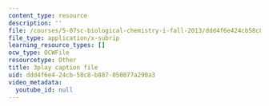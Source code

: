 ```yaml
---
content_type: resource
description: ''
file: /courses/5-07sc-biological-chemistry-i-fall-2013/ddd4f6e424cb58c8b887050877a290a3_w1JYnijqT6A.vtt
file_type: application/x-subrip
learning_resource_types: []
ocw_type: OCWFile
resourcetype: Other
title: 3play caption file
uid: ddd4f6e4-24cb-58c8-b887-050877a290a3
video_metadata:
  youtube_id: null
---
```

